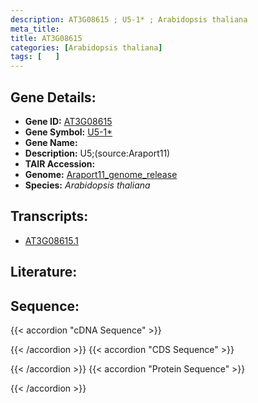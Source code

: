 ```yaml
---
description: AT3G08615 ; U5-1* ; Arabidopsis thaliana
meta_title:
title: AT3G08615
categories: [Arabidopsis thaliana]
tags: [   ]
---
```


## Gene Details:
- **Gene ID:** [AT3G08615](https://www.arabidopsis.org/locus?name=AT3G08615)
- **Gene Symbol:** <u>U5-1*</u>
- **Gene Name:** 
- **Description:**   U5;(source:Araport11)
- **TAIR Accession:** 
- **Genome:** [Araport11_genome_release](https://www.arabidopsis.org/download/list?dir=Genes%2FAraport11_genome_release)
- **Species:** *Arabidopsis thaliana*

## Transcripts:
   -  [AT3G08615.1](https://www.arabidopsis.org/gene?name=AT3G08615.1)
## Literature:
## Sequence:
{{< accordion "cDNA Sequence" >}}

{{< /accordion >}}
{{< accordion "CDS Sequence" >}}

{{< /accordion >}}
{{< accordion "Protein Sequence" >}}

{{< /accordion >}}
